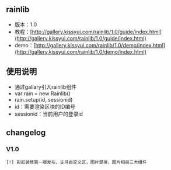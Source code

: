 ## rainlib

* 版本：1.0
* 教程：[http://gallery.kissyui.com/rainlib/1.0/guide/index.html](http://gallery.kissyui.com/rainlib/1.0/guide/index.html)
* demo：[http://gallery.kissyui.com/rainlib/1.0/demo/index.html](http://gallery.kissyui.com/rainlib/1.0/demo/index.html)

## 使用说明
  * 通过gallary引入rainlib组件
  * var rain = new Rainlib()
  * rain.setup(id, sessionid)
  * id：需要渲染区块的ID编号
  * sessionid：当前用户的登录id

## changelog

### V1.0

    [!] 彩虹装修第一版发布，支持自定义区，图片混排，图片相册三大组件



